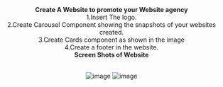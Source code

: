 <center><b>Create A Website to promote your Website agency</b>
  <br/>
1.Insert The logo. <br/>
2.Create Carousel Component showing the snapshots of your websites created. <br/>
3.Create Cards component as shown in the image  <br/>
4.Create a footer in the website. <br/>

<center><b>Screen Shots of Website</b>
<br/>
<br/>

![image](https://github.com/user-attachments/assets/72e42cba-970c-4c57-8218-924a34a282f5)
![image](https://github.com/user-attachments/assets/030d8a93-070b-467e-b4a1-39fd77702b71)

